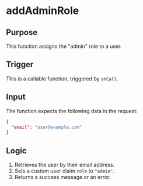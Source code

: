 # addAdminRole

## Purpose

This function assigns the "admin" role to a user.

## Trigger

This is a callable function, triggered by `onCall`.

## Input

The function expects the following data in the request:

```json
{
  "email": "user@example.com"
}
```

## Logic

1.  Retrieves the user by their email address.
2.  Sets a custom user claim `role` to `"admin"`.
3.  Returns a success message or an error.
